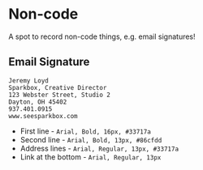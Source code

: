 # Non-code

A spot to record non-code things, e.g. email signatures!

## Email Signature

```
Jeremy Loyd
Sparkbox, Creative Director
123 Webster Street, Studio 2
Dayton, OH 45402
937.401.0915
www.seesparkbox.com
```

- First line - `Arial, Bold, 16px, #33717a`
- Second line - `Arial, Bold, 13px, #86cfdd`
- Address lines - `Arial, Regular, 13px, #33717a`
- Link at the bottom - `Arial, Regular, 13px`
